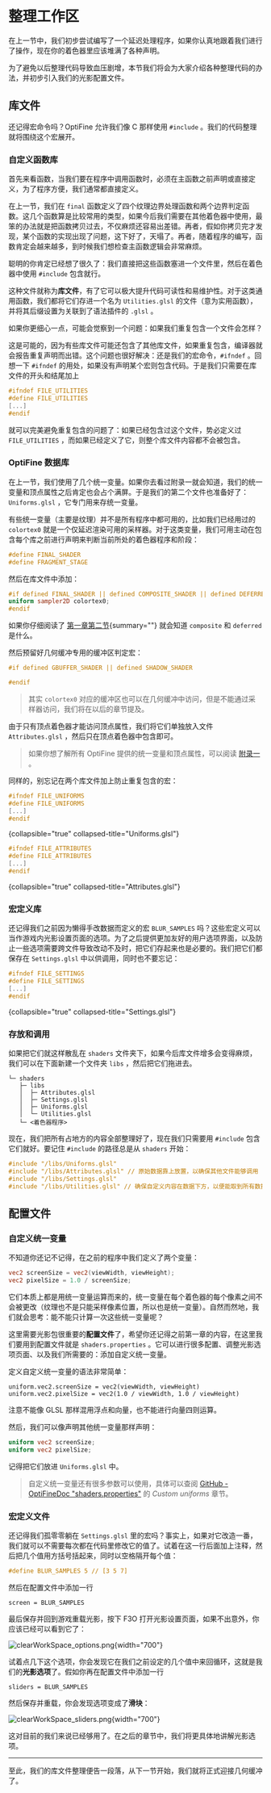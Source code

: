 # 整理工作区

<show-structure depth="2"/>

<tldr>

在上一节中，我们初步尝试编写了一个延迟处理程序，如果你认真地跟着我们进行了操作，现在你的着色器里应该堆满了各种声明。

为了避免以后整理代码导致血压剧增，本节我们将会为大家介绍各种整理代码的办法，并初步引入我们的光影配置文件。

</tldr>

## 库文件

还记得宏命令吗？OptiFine 允许我们像 C 那样使用 `#include` 。我们的代码整理就将围绕这个宏展开。

### 自定义函数库

首先来看函数，当我们要在程序中调用函数时，必须在主函数之前声明或直接定义，为了程序方便，我们通常都直接定义。

在上一节，我们在 `final` 函数定义了四个纹理边界处理函数和两个边界判定函数。这几个函数算是比较常用的类型，如果今后我们需要在其他着色器中使用，最笨的办法就是把函数拷贝过去，不仅麻烦还容易出差错。再者，假如你拷贝完才发现，某个函数的实现出现了问题，这下好了，天塌了。再者，随着程序的编写，函数肯定会越来越多，到时候我们想检查主函数逻辑会非常麻烦。

聪明的你肯定已经想了很久了：我们直接把这些函数塞进一个文件里，然后在着色器中使用 `#include` 包含就行。

这种文件就称为**库文件**，有了它可以极大提升代码可读性和易维护性。对于这类通用函数，我们都将它们存进一个名为 `Utilities.glsl` 的文件（意为实用函数），并将其后缀设置为关联到了语法插件的 `.glsl` 。

如果你更细心一点，可能会觉察到一个问题：如果我们重复包含一个文件会怎样？

这是可能的，因为有些库文件可能还包含了其他库文件，如果重复包含，编译器就会报告重复声明而出错。这个问题也很好解决：还是我们的宏命令，`#ifndef` 。回想一下 `#ifndef` 的用处，如果没有声明某个宏则包含代码。于是我们只需要在库文件的开头和结尾加上
```glsl
#ifndef FILE_UTILITIES
#define FILE_UTILITIES
[...]
#endif
```
就可以完美避免重复包含的问题了：如果已经包含过这个文件，势必定义过 `FILE_UTILITIES` ，而如果已经定义了它，则整个库文件内容都不会被包含。

### OptiFine 数据库

在上一节，我们使用了几个统一变量。如果你去看过附录一就会知道，我们的统一变量和顶点属性之后肯定也会占个满屏。于是我们的第二个文件也准备好了：`Uniforms.glsl` ，它专门用来存统一变量。

有些统一变量（主要是纹理）并不是所有程序中都可用的，比如我们已经用过的 `colortex0` 就是一个仅延迟渲染可用的采样器。对于这类变量，我们可用主动在包含每个库之前进行声明来判断当前所处的着色器程序和阶段：
```glsl
#define FINAL_SHADER
#define FRAGMENT_STAGE
```

然后在库文件中添加：
```glsl
#if defined FINAL_SHADER || defined COMPOSITE_SHADER || defined DEFERRED_SHADER
uniform sampler2D colortex0;
#endif
```
如果你仔细阅读了 [第一章第二节](0-2-filePipeline.md#pipeline){summary=""} 就会知道 `composite` 和 `deferred` 是什么。

然后预留好几何缓冲专用的缓冲区判定宏：
```glsl
#if defined GBUFFER_SHADER || defined SHADOW_SHADER

#endif
```

> 其实 `colortex0` 对应的缓冲区也可以在几何缓冲中访问，但是不能通过采样器访问，我们将在以后的章节提及。

由于只有顶点着色器才能访问顶点属性，我们将它们单独放入文件 `Attributes.glsl` ，然后只在顶点着色器中包含即可。

> 如果你想了解所有 OptiFine 提供的统一变量和顶点属性，可以阅读 [附录一](a01-uniformsAndAts.md) 。

同样的，别忘记在两个库文件加上防止重复包含的宏：
```glsl
#ifndef FILE_UNIFORMS
#define FILE_UNIFORMS
[...]
#endif
```
{collapsible="true" collapsed-title="Uniforms.glsl"}
```glsl
#ifndef FILE_ATTRIBUTES
#define FILE_ATTRIBUTES
[...]
#endif
```
{collapsible="true" collapsed-title="Attributes.glsl"}

### 宏定义库

还记得我们之前因为懒得手改数据而定义的宏 `BLUR_SAMPLES` 吗？这些宏定义可以当作游戏内光影设置页面的选项。为了之后提供更加友好的用户选项界面，以及防止一些选项需要跨文件导致改动不及时，把它们存起来也是必要的。我们把它们都保存在 `Settings.glsl` 中以供调用，同时也不要忘记：
```glsl
#ifndef FILE_SETTINGS
#define FILE_SETTINGS
[...]
#endif
```
{collapsible="true" collapsed-title="Settings.glsl"}

### 存放和调用

如果把它们就这样散乱在 `shaders` 文件夹下，如果今后库文件增多会变得麻烦，我们可以在下面新建一个文件夹 `libs` ，然后把它们拖进去。

```Shell
└─ shaders
   ├─ libs
   │  ├─ Attributes.glsl
   │  ├─ Settings.glsl
   │  ├─ Uniforms.glsl
   │  └─ Utilities.glsl
   └─ <着色器程序>
```

现在，我们把所有占地方的内容全部整理好了，现在我们只需要用 `#include` 包含它们就好。要记住 `#include` 的路径总是从 `shaders` 开始：
```glsl
#include "/libs/Uniforms.glsl"
#include "/libs/Attributes.glsl" // 原始数据靠上放置，以确保其他文件能够调用
#include "/libs/Settings.glsl"
#include "/libs/Utilities.glsl" // 确保自定义内容在数据下方，以便能取到所有数据
```

## 配置文件

### 自定义统一变量

不知道你还记不记得，在之前的程序中我们定义了两个变量：
```glsl
vec2 screenSize = vec2(viewWidth, viewHeight);
vec2 pixelSize = 1.0 / screenSize;
```

它们本质上都是用统一变量运算而来的，统一变量在每个着色器的每个像素之间不会被更改（纹理也不是只能采样像素位置，所以也是统一变量）。自然而然地，我们就会思考：能不能只计算一次这些统一变量呢？

这里需要光影包很重要的**配置文件**了，希望你还记得之前第一章的内容，在这里我们要用到配置文件就是 `shaders.properties` 。它可以进行很多配置、调整光影选项页面、以及我们所需要的：添加自定义统一变量。

定义自定义统一变量的语法非常简单：
```properties
uniform.vec2.screenSize = vec2(viewWidth, viewHeight)
uniform.vec2.pixelSize = vec2(1.0 / viewWidth, 1.0 / viewHeight)
```
注意不能像 GLSL 那样混用浮点和向量，也不能进行向量四则运算。

然后，我们可以像声明其他统一变量那样声明：
```glsl
uniform vec2 screenSize;
uniform vec2 pixelSize;
```
记得把它们放进 `Uniforms.glsl` 中。

> 自定义统一变量还有很多参数可以使用，具体可以查阅 [GitHub - OptiFineDoc "shaders.properties"](https://github.com/sp614x/optifine/blob/master/OptiFineDoc/doc/shaders.properties) 的 _Custom uniforms_ 章节。

### 宏定义文件

还记得我们孤零零躺在 `Settings.glsl` 里的宏吗？事实上，如果对它改造一番，我们就可以不需要每次都在代码里修改它的值了。试着在这一行后面加上注释，然后把几个值用方括号括起来，同时以空格隔开每个值：
```glsl
#define BLUR_SAMPLES 5 // [3 5 7]
```

然后在配置文件中添加一行
```properties
screen = BLUR_SAMPLES
```

最后保存并回到游戏重载光影，按下 <shortcut>F3</shortcut><shortcut>O</shortcut> 打开光影设置页面，如果不出意外，你应该已经可以看到它了：

![clearWorkSpace_options.png](clearWorkSpace_options.png){width="700"}

试着点几下这个选项，你会发现它在我们之前设定的几个值中来回循环，这就是我们的**光影选项**了。假如你再在配置文件中添加一行
```properties
sliders = BLUR_SAMPLES
```
然后保存并重载，你会发现选项变成了**滑块**：

![clearWorkSpace_sliders.png](clearWorkSpace_sliders.png){width="700"}

这对目前的我们来说已经够用了。在之后的章节中，我们将更具体地讲解光影选项。

---

至此，我们的库文件整理便告一段落，从下一节开始，我们就将正式迎接几何缓冲了。
